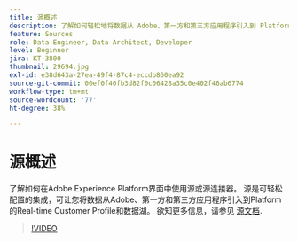 ```yaml
---
title: 源概述
description: 了解如何轻松地将数据从 Adobe、第一方和第三方应用程序引入到 Platform 的实时客户配置文件和数据湖。
feature: Sources
role: Data Engineer, Data Architect, Developer
level: Beginner
jira: KT-3800
thumbnail: 29694.jpg
exl-id: e38d643a-27ea-49f4-87c4-eccdb860ea92
source-git-commit: 00ef0f40fb3d82f0c06428a35c0e402f46ab6774
workflow-type: tm+mt
source-wordcount: '77'
ht-degree: 38%

---
```


# 源概述

了解如何在Adobe Experience Platform界面中使用源或源连接器。 源是可轻松配置的集成，可让您将数据从Adobe、第一方和第三方应用程序引入到Platform的Real-time Customer Profile和数据湖。 欲知更多信息，请参见 [源文档](https://experienceleague.adobe.com/docs/experience-platform/sources/home.html?lang=zh-Hans).

>[!VIDEO](https://video.tv.adobe.com/v/29694?learn=on)
